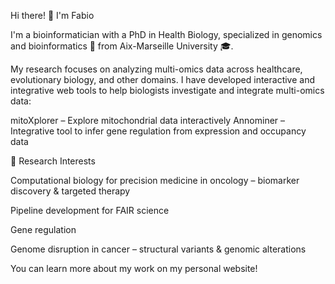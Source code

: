 Hi there! 👋 I'm Fabio

I'm a bioinformatician with a PhD in Health Biology, specialized in genomics and bioinformatics 🧬 from Aix-Marseille University 🎓.

My research focuses on analyzing multi-omics data across healthcare, evolutionary biology, and other domains. 
I have developed interactive and integrative web tools to help biologists investigate and integrate multi-omics data:

mitoXplorer
 – Explore mitochondrial data interactively
Annominer
 – Integrative tool to infer gene regulation from expression and occupancy data

🔬 Research Interests

Computational biology for precision medicine in oncology – biomarker discovery & targeted therapy

Pipeline development for FAIR science

Gene regulation

Genome disruption in cancer – structural variants & genomic alterations

You can learn more about my work on my personal website!
